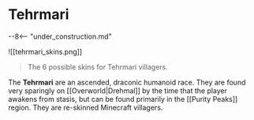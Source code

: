# Tehrmari

--8<-- "under_construction.md"

![[tehrmari_skins.png]]
> The 6 possible skins for Tehrmari villagers.

The **Tehrmari** are an ascended, draconic humanoid race. They are found very sparingly on [[Overworld|Drehmal]] by the time that the player awakens from stasis, but can be found primarily in the [[Purity Peaks]] region. They are re-skinned Minecraft villagers.
